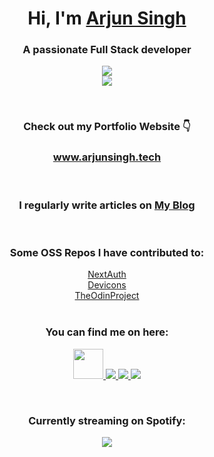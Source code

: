 <h1 align="center">Hi,  I'm <a href="https://www.arjunsingh.tech">Arjun Singh</a></h1>
<h3 align="center">A passionate Full Stack developer</h3>
<p align="center">
  <a href="https://skillicons.dev">
    <img src="https://skillicons.dev/icons?i=next,astro,tailwind,react,ts,graphql" />
    <br>
    <img src="https://skillicons.dev/icons?i=prisma,mongodb,mysql,express,nodejs,jest,figma" />

  </a>
</p>
<br>

<div align="center">
<h3>Check out my Portfolio Website 👇</h3>
<h3><a href="https://www.arjunsingh.tech" target="_blank" rel="noopener noreferrer">www.arjunsingh.tech</a></h3>
</div>

<div align="center">
<br>
<h3>I regularly write articles on
<a href="https://blog.arjunsingh.tech" target="_blank" rel="noopener noreferrer">My Blog</a></h3>


<br>
  <h3>Some OSS Repos I have contributed to:</h3>
  <a href="https://github.com/nextauthjs/next-auth" target="_blank" rel="noopener noreferrer">NextAuth</a>
   <br>
     <a href="https://github.com/devicons/devicon" target="_blank" rel="noopener noreferrer">Devicons</a>
   <br>
     <a href="https://github.com/TheOdinProject/css-exercises" target="_blank" rel="noopener noreferrer">TheOdinProject</a>
   <br>

</div>
   <br>



<div align="center">
<h3> You can find me on here: </h3>
<p>
    <a href="https://blog.arjunsingh.tech">
    <img src="https://github.com/dotarjun/dotarjun/assets/71163609/31a00092-6b4f-4f41-91bd-a228a40f8e01" width="48" />
  </a>
  <a href="https://twitter.com/dotarjun">
    <img src="https://skillicons.dev/icons?i=twitter" />
  </a>
  <a href="https://dev.to/dotarjun">
    <img src="https://skillicons.dev/icons?i=devto" />
  </a>
  <a href="https://www.linkedin.com/in/arjun-singh-a1a706189/">
    <img src="https://skillicons.dev/icons?i=linkedin" />
  </a>
</p>
</div>

<div align="center">
<br>
<h3> Currently streaming on Spotify: </h3>

<p>
  <a href="https://spotify-github-profile.vercel.app/api/view?uid=31aeuqobiqqa77jzxrpkz4jrpl2q&redirect=true">
    <img src="https://spotify-github-profile.vercel.app/api/view?uid=31aeuqobiqqa77jzxrpkz4jrpl2q&cover_image=true&theme=novatorem&show_offline=false&background_color=121212&interchange=true&bar_color=53b14f&bar_color_cover=false" />
  </a>
</p>
</div>
